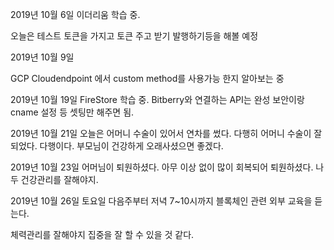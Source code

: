 2019년 10월 6일
이더리움 학습 중.

오늘은 테스트 토큰을 가지고 토큰 주고 받기 발행하기등을 해볼 예정

2019년 10월 9일 

GCP Cloudendpoint 에서 custom method를 사용가능 한지 알아보는 중


2019년 10월 19일 
FireStore 학습 중.
Bitberry와 연결하는 API는 완성
보안이랑 cname 설정 등 셋팅만 해주면 됨.

2019년 10월 21일
오늘은 어머니 수술이 있어서 연차를 썼다.
다행히 어머니 수술이 잘되었다.
다행이다.
부모님이 건강하게 오래사셨으면 좋겠다. 

2019년 10월 23일
어머님이 퇴원하셨다.
아무 이상 없이 많이 회복되어 퇴원하셨다.
나두 건강관리를 잘해야지.

2019년 10월 26일 토요일
다음주부터 저녁 7~10시까지 블록체인 관련 외부 교육을 듣는다.

체력관리를 잘해야지 집중을 잘 할 수 있을 것 같다.